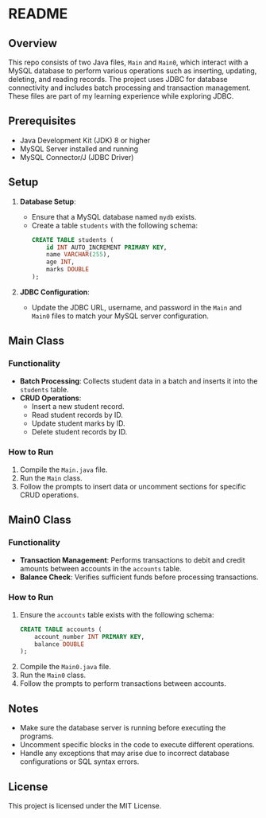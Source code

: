 # README

## Overview

This repo consists of two Java files, `Main` and `Main0`, which interact with a MySQL database to perform various operations such as inserting, updating, deleting, and reading records. The project uses JDBC for database connectivity and includes batch processing and transaction management. These files are part of my learning experience while exploring JDBC.

## Prerequisites

- Java Development Kit (JDK) 8 or higher
- MySQL Server installed and running
- MySQL Connector/J (JDBC Driver)

## Setup

1. **Database Setup**:
    - Ensure that a MySQL database named `mydb` exists.
    - Create a table `students` with the following schema:
      ```sql
      CREATE TABLE students (
          id INT AUTO_INCREMENT PRIMARY KEY,
          name VARCHAR(255),
          age INT,
          marks DOUBLE
      );
      ```

2. **JDBC Configuration**:
    - Update the JDBC URL, username, and password in the `Main` and `Main0` files to match your MySQL server configuration.

## Main Class

### Functionality

- **Batch Processing**: Collects student data in a batch and inserts it into the `students` table.
- **CRUD Operations**:
    - Insert a new student record.
    - Read student records by ID.
    - Update student marks by ID.
    - Delete student records by ID.

### How to Run

1. Compile the `Main.java` file.
2. Run the `Main` class.
3. Follow the prompts to insert data or uncomment sections for specific CRUD operations.

## Main0 Class

### Functionality

- **Transaction Management**: Performs transactions to debit and credit amounts between accounts in the `accounts` table.
- **Balance Check**: Verifies sufficient funds before processing transactions.

### How to Run

1. Ensure the `accounts` table exists with the following schema:
   ```sql
   CREATE TABLE accounts (
       account_number INT PRIMARY KEY,
       balance DOUBLE
   );
   ```
2. Compile the `Main0.java` file.
3. Run the `Main0` class.
4. Follow the prompts to perform transactions between accounts.

## Notes

- Make sure the database server is running before executing the programs.
- Uncomment specific blocks in the code to execute different operations.
- Handle any exceptions that may arise due to incorrect database configurations or SQL syntax errors.

## License

This project is licensed under the MIT License.